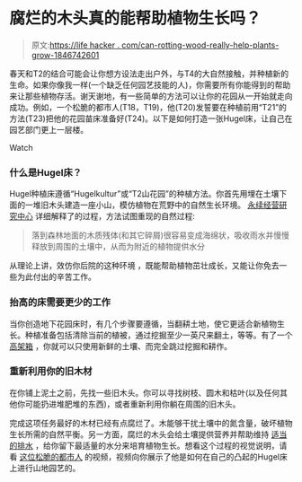 # 腐烂的木头真的能帮助植物生长吗？

> 原文:[https://life hacker . com/can-rotting-wood-really-help-plants-grow-1846742601](https://lifehacker.com/can-rotting-wood-really-help-plants-grow-1846742601)

春天和T2的结合可能会让你想方设法走出户外，与T4的大自然接触，并种植新的生命。如果你像我一样(一个缺乏任何园艺技能的人)，你需要所有你能得到的帮助来让那些植物存活。谢天谢地，有一些简单的方法可以让你的花园从一开始就走向成功。例如，一个松脆的都市人(T18，T19)，他(T20)发誓要在种植前用“T21”的方法(T23)把他的花园苗床准备好(T24)。以下是如何打造一张Hugel床，让自己在园艺部门更上一层楼。

Watch

### 什么是Hugel床？

Hugel种植床遵循“Hugelkultur”或“T2山花园”的种植方法。你首先用埋在土壤下面的一堆旧木头建造一座小山，模仿植物在荒野中的自然生长环境。 [永续经营研究中心](https://www.permaculturenews.org/2010/08/03/the-art-and-science-of-making-a-hugelkultur-bed-transforming-woody-debris-into-a-garden-resource/) 详细解释了的过程，方法试图重现的自然过程:

> 落到森林地面的木质残体(和其它碎屑)很容易变成海绵状，吸收雨水并慢慢释放到周围的土壤中，从而为附近的植物提供水分

从理论上讲，效仿你后院的这种环境 ，既能帮助植物茁壮成长，又能让你免去一些为此付出的辛苦工作。

### 抬高的床需要更少的工作

当你创造地下花园床时，有几个步骤要遵循，当翻耕土地，使它更适合新植物生长。种植准备包括清除当前的植被，通过挖掘至少一英尺来翻土，等等。有了一个 [高架箱](https://www.almanac.com/content/how-build-raised-garden-bed) ，你就可以只使用新鲜的土壤、而完全跳过挖掘和耕作。

### 重新利用你的旧木材

在你铺上泥土之前，先找一些旧木头。你可以寻找树枝、圆木和枯叶(以及任何其他你可能扔进堆肥堆的东西)，或者重新利用你躺在周围的旧木头。

完成这项任务最好的木材已经有点腐烂了。木能够干扰土壤中的氮含量，破坏植物生长所需的自然平衡。另一方面，腐烂的木头会给土壤提供营养并帮助维持 [适当的排水](https://rootsandboots.com/how-to-build-hugelkultur-raised-garden-beds/) ，给你留下最适量的水分来培育植物生长。想看这个过程的视觉说明，请看 [这位松脆的都市人](https://www.tiktok.com/@thecrunchyurbanite/video/6952954409827519749?_d=secCgYIASAHKAESMgowSzAWI%2F%2FwoI%2Fd5WxKJGayKxNx1rUUhq%2FL9NRLTgM6NVpL1CDW7sP3ximZmFLNqhk%2BGgA%3D&language=en&preview_pb=0&sec_user_id=MS4wLjABAAAAGYxynPey2tMigMdKH1VTzB2yBxC79hL1xCKWgATrTJ_LZTjOmzlDUZpU-36A9Owx&share_app_id=1233&share_item_id=6952954409827519749&share_link_id=2d224e9f-a977-41ba-b3de-b3033dfed2a6&source=h5_m&timestamp=1619104417&u_code=dh5kl3a0g26jmd&user_id=6930651992822989829&utm_campaign=client_share&utm_medium=android&utm_source=copy&_r=1) 的视频，视频向你展示了他是如何在自己的凸起的Hugel床上进行山地园艺的。